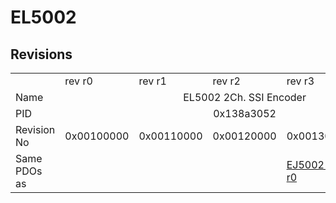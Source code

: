 # EL5002

## Revisions
<table>
<tr>
<td></td>
<td>rev r0</td>
<td>rev r1</td>
<td>rev r2</td>
<td>rev r3</td>
<td>rev r4</td>
</tr>
<tr>
<td>Name</td>
<td colspan=5 align="center">EL5002 2Ch. SSI Encoder</td>
</tr>
<tr>
<td>PID</td>
<td colspan=5 align="center">0x138a3052</td>
</tr>
<tr>
<td>Revision No</td>
<td>0x00100000</td>
<td>0x00110000</td>
<td>0x00120000</td>
<td>0x00130000</td>
<td>0x00140000</td>
</tr>
<tr>
<td>Same PDOs as</td>
<td colspan=3 align="center"></td>
<td><a href="EJ5002.md">EJ5002 rev r0</a></td>
<td><a href="EJ5002.md">EJ5002 rev r1</a></td>
</tr>
</table>
